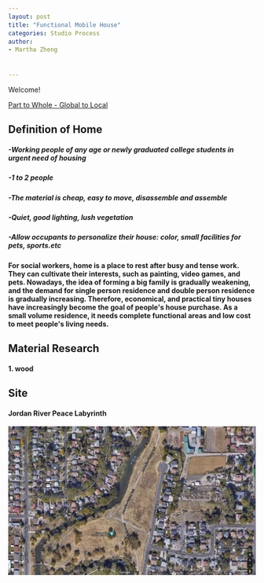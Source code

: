 ```yaml
---
layout: post
title: "Functional Mobile House"
categories: Studio Process
author:
- Martha Zheng


---
```


Welcome!

[Part to Whole - Global to Local](http://keanmgc.github.io/2021fall3yr-studio/)


## Definition of Home
##### -Working people of any age or newly graduated college students in urgent need of housing
##### -1 to 2 people
##### -The material is cheap, easy to move, disassemble and assemble
##### -Quiet, good lighting, lush vegetation
##### -Allow occupants to personalize their house: color, small facilities for pets, sports.etc
 
#### For social workers, home is a place to rest after busy and tense work. They can cultivate their interests, such as painting, video games, and pets. Nowadays, the idea of forming a big family is gradually weakening, and the demand for single person residence and double person residence is gradually increasing. Therefore, economical, and practical tiny houses have increasingly become the goal of people's house purchase. As a small volume residence, it needs complete functional areas and low cost to meet people's living needs.

## Material Research
#### 1. wood


## Site
#### Jordan River Peace Labyrinth
![site](https://raw.githubusercontent.com/yawenzh/YZmar/master/image/%E5%BE%AE%E4%BF%A1%E5%9B%BE%E7%89%87_20210913091342.png)






